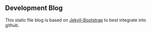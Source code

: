 ## Development Blog

This static file blog is based on [Jekyll-Bootstrap](https://github.com/plusjade/jekyll-bootstrap) to best integrate into github.

